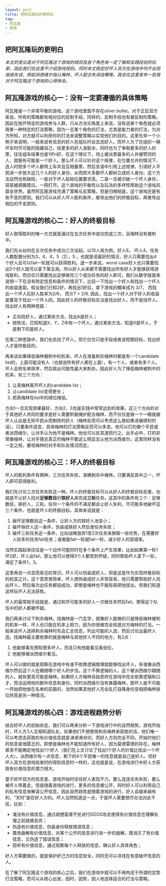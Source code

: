 ```yaml
---
layout: post
title: 把阿瓦隆玩的更明白
tag: 
- 阿瓦隆
- 桌游
---
```


## 把阿瓦隆玩的更明白

*本文的受众是对于阿瓦隆这个游戏的规则及各个角色有一定了解和实践经验的玩家，因此我们在这里不介绍游戏规则。同时本文假定好坏人双方在游戏中均不出现低级失误，例如派西维尔指认梅林，坏人配合失误自曝等。我会在这里发布一些我对于阿瓦隆这个游戏的心得体会。*

## 阿瓦隆游戏的核心一：没有一定要遵循的具体策略

阿瓦隆是一个非常平衡的游戏，这个游戏里面不存在silver bullet。对于正反双方来说，所有的策略都有相对应的反制手段，同样的，反制手段也有被反制的策略。因此在抛开特定的游戏参与人群，只从方法论角度上来说，没有说某个角色就必须用某一种特定的打法策略，因为一旦某个角色的打法，尤其是能力者的打法，为对方所知，对方就可以利用你的打法来调整策略以实现他们的目的。这里先举一个小例子来说明，一般来说有信息的好人在组队时会去选好人，而坏人为了在组织一辆坏车时尽可能的隐藏自己，给更多的好人泼脏水，同时也为了争取更多的好人的票，往往组车结果也是1坏n好，在这个理论下，场上被派票最多的人并被赞同的人，就极有可能是一个好人。那么坏人可以针对这个规律，在位置允许的情况下，选人时把多个坏人都带上车并且互相叠票，然后言语中引用上述规律，引诱好人平民进一步放大这几个人的好人身份，从而把大多数坏人都树立成好人身份。这个方法自然也有缺陷，一是对于坏人起始位置要求高，二是一旦被识破一个坏人身份，容易被顺藤摸瓜，一网打尽。这个游戏的平衡性以及玩法的多样性帮助这个游戏风靡全世界。虽然阿瓦隆游戏充满了策略与反策略，但是归根结底，这个游戏还是有些不变的原则。我们可以从好人坏人胜利条件，推导出他们的终极目标，再推导出相应的不变原则。

## 阿瓦隆游戏的核心二：好人的终极目标

好人取得胜利的唯一方式就是通过在五次任务中成功完成三次，且梅林没有被刺中。

我们先从如何在五次任务中成功三次谈起。以10人局为例，好人6， 坏人4，任务人数配置分别为3，4，4，5（2），5 。也就是说最好的情况，好人只需要找出4个好人且可以fail一轮就可以获得胜利。退一步来说，worst case好人也只需要找出5个好人就可以拿下第五局。所以好人从来都不需要找出所有好人才能够获得游戏胜利，而仅仅只需要找出足够做完三个成功任务的好人即可。我们从数学层面来说明一下在没有特定信息和条件的情况下，比较一下找出一个好人和找出一个坏人的收益差距。假设我们已知2好，再找出1好后，拿下游戏的概率成为 3/7， 而找出一个坏人后好人胜率为2/6， 而3/7 > 2/6. 因此，找出一个好人对于好人的收益是要高于找出一个坏人的。因此好人的终极目标应当是找出好人，而不是找坏人。找出好人有两种思路：

* 正向找好人，通过某些方法，找出A是好人；
* 排除法，已知知道X，Y，Z中有一个坏人，通过某些方法，知道X是坏人，于是剩下的是好人。

在第二种思路中，我们也去找了坏人，但它仅仅只是手段或者说短期目标，找出好人才是终极目的。

再来谈如果降低梅林被刺中的机率。坏人在准备刺杀梅林时都是有一个candidate list的，上面可能没有人（也就说所有好人都在上面），有一个人，或者有多个人。坏人会把名单排序，然后挑出可能性最大来刺杀。因此好人为了降低梅林被刺中的机率，有三个方向：

1. 让真梅林离开坏人的candidate list；
2. 让candidate list变得更长；
3. 把真梅林在list中的顺位降低。

方向1一旦实现效果最好，方向2，3也是实践中常常达到的效果。这三个方向的对于其他好人共同的要求是好人需要积极掩护配合梅林，而不仅仅是做一个一眼就被坏人认出是无知平民从而剔除的好人（梅林反而可以考虑这么做如果进展顺利的话）。只要条件适宜，具体梅林的打法策略反而可以多变。他可以打的像个平民或者派西维尔，让对手认为他不是梅林。他也可以反其道而行之，出手必中，打的非常像梅林，让对手猜忌真正的梅林不敢这么明显去认他为派西维尔。这里同样没有一定之规，要视梅林的对手和队友情况而定。

## 阿瓦隆游戏的核心三：坏人的终极目标

坏人的胜利条件有两种，三次任务失败，准确刺杀中梅林。只要满足其中之一，坏人即可获得胜利。

我们先讨论三次任务失败这一种。坏人的终极目标可以从好人的终极目标反推，也就是不让好人找对**足够数目**的**铁好人**来完成**三轮**任务。这其中的条件有三个：足够数目，铁好人，三轮。任何一个条件的不满足都会让好人失利，尽可能多地破坏这三个条件，也就是坏人的终极目标。具体来说就是：

1. 破坏足够数目这一条件，让好人方的铁好人池变小；
2. 破坏铁好人这一条件，伪装成铁好人然后使任务失败；
3. 破坏三轮任务这一条件，比如战略放弃1至2次任务来换取一些优势，在需要好人较多的任务fail任务；或者能fail一轮就fail一轮，减少好人的容错率。

当然实践起来往往是一个动作可能同时在多个条件上产生效果，比如如果第一轮1坏2好，坏人出fail，那么他可以使得3个人都受到怀疑，同时帮助坏人拿下一轮，满足了条件1，3。

这里再说一点显而易见的常识。坏人可以伪装成好人，但是这是作为实现终极目标的权宜之计。这个意思很简单，坏人想伪装成好人非常容易，他只需要帮助好人找出坏人，然后每次出任务都投成功，即使是梅林也不能轻易把他拔出，但我们知道这样玩坏人无法获胜。

坏人的最常规手段就是，通过和尽可能多的好人一次做任务然后fail，使得这个队伍中的好人都被怀疑。

我们再来讨论下刺杀梅林。找梅林是一门玄学，就像好人能做的只是降低梅林被刺的机率一样，坏人也只能在机率上努力，因为你很难完全知道对方梅林的打法。一般来说坏人选择刺杀梅林时先会汇总信息，列出可能的人选，然后讨论出最终人选。找梅林最主要依靠的就是梅林与其他好人不同的地方，有2点：

1. 他能够事先预知很多坏人，而且只有他能看见奥伯伦。
2. 他能够被派西维尔看见。

坏人可以做的就是观察在游戏中有谁不依靠逻辑推理就能够找出坏人，有谁像派西维尔然后这个人在跟随哪个好人的步伐。这个不靠逻辑的人，这个被派西维尔跟随的人，就有更高可能是梅林。如果好人方梅林自始至终在游戏中完全依靠逻辑和口才，而没运用他的额外信息和身份，同时派西维尔没有暴露梅林，那坏人是不可能一开始把他放在名单的前面的，当然如果其他好人完全乱打自降身份变相把梅林排位拱高是另一种情况。

## 阿瓦隆游戏的核心四：游戏进程趋势分析

结合好坏人的初始状态，我们可以再来分析一下游戏进行中的自然趋势。游戏开始时，坏人方3人互相知道队友，如果他们不想使用刺杀梅林来获胜的话，他们唯一可以考虑去获取的有价值信息就是*谁是奥伯伦*。而好人方则完全不同，开始时他们的信息是很匮乏的。即使是梅林也不能知道所有好人，因为莫德雷德的存在，梅林甚至不能确定地找出1个好人（我们在上文讨论了找出1个好人的价值比找出一个坏人大）。派西维尔有一点信息，剩下的4个平民唯一的信息就是自己是好人。但好坏人双方在游戏结束时的得到信息时一样的，这也就是说，在游戏进行中好人方获取有价值信息的潜力很大。 

基于好坏双方的信息差，游戏开始时往往好人表现不力，要么连连任务失败，要么被坏人带着走。但是随着游戏的进行，更多的信息被公开，同时好人可以利用自己的私有信息来解读公开信息，因此自然趋势是随着游戏的进行，好人会越来越有利，“天时”是在好人方的。坏人当然知道这一点，于是坏人需要想尽办法对此干扰，比如：

- 淹没有价值信息，通过胡搅蛮缠干扰进行DDOS攻击使得有价值信息在理解处理之前就被丢弃；
- 伪造有价值信息，伪装身份释放错误信息；
- 篡改曲解有价值信息，对某个公开的信息进行进一步的曲解，既消灭了有价值信息，又伪造了错误信息；
- 窃听有价值信息，通过观察每个人释放的信息，确认好人具体角色；

好人方需要做的，就是保护好己方的信息安全，同时还可以寻找在有意破坏信息的人。

在了解了阿瓦隆这个游戏的核心之后，我们在游戏中就可以不再拘泥于所谓的定势打法策略，而可以从核心出发，因时，因势，因人地选择适合的打法与策略。




